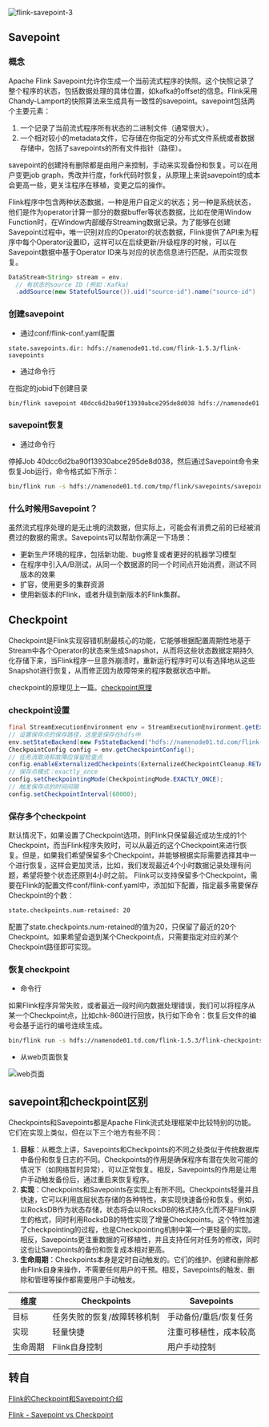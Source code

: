 

![flink-savepoint-3](http://www.liaojiayi.com/assets/flink-savepoint-3.png)

## Savepoint

### 概念

Apache Flink Savepoint允许你生成一个当前流式程序的快照。这个快照记录了整个程序的状态，包括数据处理的具体位置，如kafka的offset的信息。Flink采用Chandy-Lamport的快照算法来生成具有一致性的savepoint。savepoint包括两个主要元素：

1. 一个记录了当前流式程序所有状态的二进制文件（通常很大）。
2. 一个相对较小的metadata文件，它存储在你指定的分布式文件系统或者数据存储中，包括了savepoints的所有文件指针（路径）。

savepoint的创建持有删除都是由用户来控制，手动来实现备份和恢复。可以在用户变更job graph，秀改并行度，fork代码时恢复，从原理上来说savepoint的成本会更高一些，更关注程序在移植，变更之后的操作。

Flink程序中包含两种状态数据，一种是用户自定义的状态；另一种是系统状态，他们是作为operator计算一部分的数据buffer等状态数据，比如在使用Window Function时，在Window内部缓存Streaming数据记录。为了能够在创建Savepoint过程中，唯一识别对应的Operator的状态数据，Flink提供了API来为程序中每个Operator设置ID，这样可以在后续更新/升级程序的时候，可以在Savepoint数据中基于Operator ID来与对应的状态信息进行匹配，从而实现恢复。

```java
DataStream<String> stream = env.
  // 有状态的source ID (例如：Kafka)
  .addSource(new StatefulSource()).uid("source-id").name("source-id")
```

### 创建savepoint

- 通过conf/flink-conf.yaml配置

```shell
state.savepoints.dir: hdfs://namenode01.td.com/flink-1.5.3/flink-savepoints
```

- 通过命令行

在指定的jobid下创建目录

```sh
bin/flink savepoint 40dcc6d2ba90f13930abce295de8d038 hdfs://namenode01.td.com/tmp/flink/savepoints
```

### savepoint恢复

- 通过命令行

停掉Job 40dcc6d2ba90f13930abce295de8d038，然后通过Savepoint命令来恢复Job运行，命令格式如下所示：

```sh
bin/flink run -s hdfs://namenode01.td.com/tmp/flink/savepoints/savepoint-40dcc6-a90008f0f82f flink-app-jobs.jar
```

### 什么时候用Savepoint？

虽然流式程序处理的是无止境的流数据，但实际上，可能会有消费之前的已经被消费过的数据的需求。Savepoints可以帮助你满足一下场景：

- 更新生产环境的程序，包括新功能、bug修复或者更好的机器学习模型
- 在程序中引入A/B测试，从同一个数据源的同一个时间点开始消费，测试不同版本的效果
- 扩容，使用更多的集群资源
- 使用新版本的Flink，或者升级到新版本的Flink集群。

## Checkpoint

Checkpoint是Flink实现容错机制最核心的功能，它能够根据配置周期性地基于Stream中各个Operator的状态来生成Snapshot，从而将这些状态数据定期持久化存储下来，当Flink程序一旦意外崩溃时，重新运行程序时可以有选择地从这些Snapshot进行恢复，从而修正因为故障带来的程序数据状态中断。

checkpoint的原理见上一篇。[checkpoint原理](https://liurio.github.io/2019/12/21/Flink%E7%8A%B6%E6%80%81%E7%AE%A1%E7%90%86%E4%B8%8ECheckpoint%E6%9C%BA%E5%88%B6(%E4%B8%80)/)

### checkpoint设置

```java
final StreamExecutionEnvironment env = StreamExecutionEnvironment.getExecutionEnvironment();
// 设置保存点的保存路径，这里是保存在hdfs中
env.setStateBackend(new FsStateBackend("hdfs://namenode01.td.com/flink-1.5.3/flink-checkpoints"));
CheckpointConfig config = env.getCheckpointConfig();
// 任务流取消和故障应保留检查点
config.enableExternalizedCheckpoints(ExternalizedCheckpointCleanup.RETAIN_ON_CANCELLATION);
// 保存点模式：exactly_once
config.setCheckpointingMode(CheckpointingMode.EXACTLY_ONCE);
// 触发保存点的时间间隔
config.setCheckpointInterval(60000);
```

### 保存多个checkpoint

默认情况下，如果设置了Checkpoint选项，则Flink只保留最近成功生成的1个Checkpoint，而当Flink程序失败时，可以从最近的这个Checkpoint来进行恢复。但是，如果我们希望保留多个Checkpoint，并能够根据实际需要选择其中一个进行恢复，这样会更加灵活，比如，我们发现最近4个小时数据记录处理有问题，希望将整个状态还原到4小时之前。
Flink可以支持保留多个Checkpoint，需要在Flink的配置文件conf/flink-conf.yaml中，添加如下配置，指定最多需要保存Checkpoint的个数：

```sh
state.checkpoints.num-retained: 20
```

配置了state.checkpoints.num-retained的值为20，只保留了最近的20个Checkpoint。如果希望会退到某个Checkpoint点，只需要指定对应的某个Checkpoint路径即可实现。

### 恢复checkpoint

- 命令行

如果Flink程序异常失败，或者最近一段时间内数据处理错误，我们可以将程序从某一个Checkpoint点，比如chk-860进行回放，执行如下命令：恢复后文件的编号会基于运行的编号连续生成。

```sh
bin/flink run -s hdfs://namenode01.td.com/flink-1.5.3/flink-checkpoints/582e17d2cc343e6c56255d111bae0191/chk-860/_metadata flink-app-jobs.jar
```

- 从web页面恢复

![web页面](https://img-blog.csdnimg.cn/20200216143745249.png)

## savepoint和checkpoint区别

Checkpoints和Savepoints都是Apache Flink流式处理框架中比较特别的功能。它们在实现上类似，但在以下三个地方有些不同：

1. **目标**：从概念上讲，Savepoints和Checkpoints的不同之处类似于传统数据库中备份和恢复日志的不同。Checkpoints的作用是确保程序有潜在失败可能的情况下（如网络暂时异常），可以正常恢复。相反，Savepoints的作用是让用户手动触发备份后，通过重启来恢复程序。
2. **实现**：Checkpoints和Savepoints在实现上有所不同。Checkpoints轻量并且快速，它可以利用底层状态存储的各种特性，来实现快速备份和恢复。例如，以RocksDB作为状态存储，状态将会以RocksDB的格式持久化而不是Flink原生的格式，同时利用RocksDB的特性实现了增量Checkpoints。这个特性加速了checkpointing的过程，也是Checkpointing机制中第一个更轻量的实现。相反，Savepoints更注重数据的可移植性，并且支持任何对任务的修改，同时这也让Savepoints的备份和恢复成本相对更高。
3. **生命周期**：Checkpoints本身是定时自动触发的。它们的维护、创建和删除都由Flink自身来操作，不需要任何用户的干预。相反，Savepoints的触发、删除和管理等操作都需要用户手动触发。

| 维度     | Checkpoints                 | Savepoints             |
| -------- | --------------------------- | ---------------------- |
| 目标     | 任务失败的恢复/故障转移机制 | 手动备份/重启/恢复任务 |
| 实现     | 轻量快捷                    | 注重可移植性，成本较高 |
| 生命周期 | Flink自身控制               | 用户手动控制           |



## 转自

[Flink的Checkpoint和Savepoint介绍](https://blog.csdn.net/hxcaifly/article/details/84673292?depth_1-utm_source=distribute.pc_relevant_right.none-task-blog-BlogCommendFromBaidu-2&utm_source=distribute.pc_relevant_right.none-task-blog-BlogCommendFromBaidu-2)

[Flink - Savepoint vs Checkpoint](http://www.liaojiayi.com/flink-savepoint-vs-checkpoint/)